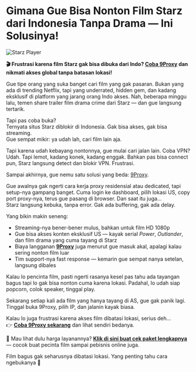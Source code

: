 # Gimana Gue Bisa Nonton Film Starz dari Indonesia Tanpa Drama — Ini Solusinya!

![Starz Player](https://www.digitaltrends.com/wp-content/uploads/2023/12/starz-web-player-what-is-starz-2-1.jpeg?fit=2442%2C1628&p=1)

**🎬 Frustrasi karena film Starz gak bisa dibuka dari Indo? [Coba 9Proxy](https://the9proxy.short.gy/github-homepage-lily555) dan nikmati akses global tanpa batasan lokasi!**

Gue tipe orang yang suka banget cari film yang gak pasaran. Bukan yang ada di trending Netflix, tapi yang underrated, hidden gem, dan kadang eksklusif di platform yang jarang orang Indo akses. Nah, beberapa minggu lalu, temen share trailer film drama crime dari Starz — dan gue langsung tertarik.

Tapi pas coba buka?  
Ternyata situs Starz diblokir di Indonesia. Gak bisa akses, gak bisa streaming.  
Gue sempat mikir: ya udah lah, cari film lain aja.

Tapi karena udah kebayang nontonnya, gue mulai cari jalan lain. Coba VPN?  
Udah. Tapi lemot, kadang konek, kadang enggak. Bahkan pas bisa connect pun, Starz langsung detect dan blokir VPN. Frustrasi.

Sampai akhirnya, gue nemu satu solusi yang beda: [9Proxy](https://the9proxy.short.gy/github-homepage-lily555).

Gue awalnya gak ngerti cara kerja proxy residensial atau dedicated, tapi setup-nya gampang banget. Cuma login ke dashboard, pilih lokasi US, copy port proxy-nya, terus gue pasang di browser. Dan saat itu juga...  
Starz langsung kebuka, tanpa error. Gak ada buffering, gak ada delay.

Yang bikin makin seneng:
- Streaming-nya bener-bener mulus, bahkan untuk film HD 1080p
- Gue bisa akses konten eksklusif US — kayak serial *Power*, *Outlander*, dan film drama yang cuma tayang di Starz
- Biaya langganan **[9Proxy](https://the9proxy.short.gy/github-pricing-lily555)** juga menurut gue masuk akal, apalagi kalau sering nonton film luar
- Tim support-nya fast response — kemarin gue sempat nanya setelan, langsung dibales

Kalau lo pencinta film, pasti ngerti rasanya kesel pas tahu ada tayangan bagus tapi lo gak bisa nonton cuma karena lokasi. Padahal, lo udah siap popcorn, colok speaker, tinggal play.

Sekarang setiap kali ada film yang hanya tayang di AS, gue gak panik lagi.
Tinggal buka 9Proxy, pilih IP, dan jalanin kayak biasa.

Kalau lo juga frustrasi karena akses film dibatasi lokasi, serius deh...  
👉 **[Coba 9Proxy sekarang](https://the9proxy.short.gy/github-homepage-lily555)** dan lihat sendiri bedanya.

📌 Mau lihat dulu harga layanannya?
**[Klik di sini buat cek paket lengkapnya](https://the9proxy.short.gy/github-pricing-lily555)** — cocok buat pecinta film sampai pebisnis online juga.

Film bagus gak seharusnya dibatasi lokasi. Yang penting tahu cara ngebukanya 🎥
